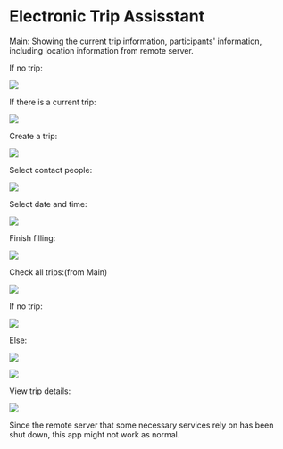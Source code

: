 # Electronic Trip Assisstant 

Main: Showing the current trip information, participants' information, including location information from remote server.

If no trip:

![](screenshots/0.png)

If there is a current trip:

![](screenshots/1.png)

Create a trip:

![](screenshots/2.png)

Select contact people:

![](screenshots/4.png)

Select date and time:

![](screenshots/5.png)

Finish filling:

![](screenshots/6.png)

Check all trips:(from Main)

![](screenshots/7.png)

If no trip:

![](screenshots/8.png)

Else:

![](screenshots/9.png)

![](screenshots/10.png)

View trip details:

![](screenshots/11.png)

Since the remote server that some necessary services rely on has been shut down, this app might not work as normal.